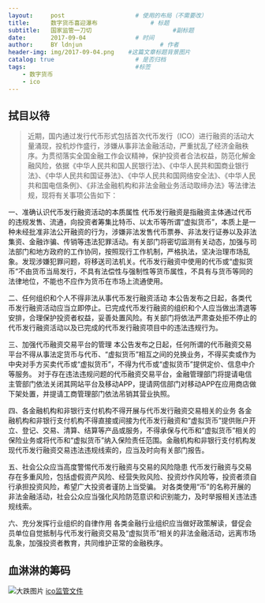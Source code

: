 ```yaml
---
layout:     post                    # 使用的布局（不需要改）
title:      数字货币喜迎瀑布               # 标题 
subtitle:   国家监管一刀切                       #副标题
date:       2017-09-04              # 时间
author:     BY ldnjun                      # 作者
header-img: img/2017-09-04.png    #这篇文章标题背景图片
catalog: true                       # 是否归档
tags:                               #标签
    - 数字货币
    - ico
---
```

## 拭目以待
>近期，国内通过发行代币形式包括首次代币发行（ICO）进行融资的活动大量涌现，投机炒作盛行，涉嫌从事非法金融活动，严重扰乱了经济金融秩序。为贯彻落实全国金融工作会议精神，保护投资者合法权益，防范化解金融风险，依据《中华人民共和国人民银行法》、《中华人民共和国商业银行法》、《中华人民共和国证券法》、《中华人民共和国网络安全法》、《中华人民共和国电信条例》、《非法金融机构和非法金融业务活动取缔办法》等法律法规，现将有关事项公告如下：    

一、准确认识代币发行融资活动的本质属性
代币发行融资是指融资主体通过代币的违规发售、流通，向投资者筹集比特币、以太币等所谓“虚拟货币”，本质上是一种未经批准非法公开融资的行为，涉嫌非法发售代币票券、非法发行证券以及非法集资、金融诈骗、传销等违法犯罪活动。有关部门将密切监测有关动态，加强与司法部门和地方政府的工作协同，按照现行工作机制，严格执法，坚决治理市场乱象。发现涉嫌犯罪问题，将移送司法机关。代币发行融资中使用的代币或“虚拟货币”不由货币当局发行，不具有法偿性与强制性等货币属性，不具有与货币等同的法律地位，不能也不应作为货币在市场上流通使用。  

二、任何组织和个人不得非法从事代币发行融资活动
本公告发布之日起，各类代币发行融资活动应当立即停止。已完成代币发行融资的组织和个人应当做出清退等安排，合理保护投资者权益，妥善处置风险。有关部门将依法严肃查处拒不停止的代币发行融资活动以及已完成的代币发行融资项目中的违法违规行为。  

三、加强代币融资交易平台的管理
本公告发布之日起，任何所谓的代币融资交易平台不得从事法定货币与代币、“虚拟货币”相互之间的兑换业务，不得买卖或作为中央对手方买卖代币或“虚拟货币”，不得为代币或“虚拟货币”提供定价、信息中介等服务。
对于存在违法违规问题的代币融资交易平台，金融管理部门将提请电信主管部门依法关闭其网站平台及移动APP，提请网信部门对移动APP在应用商店做下架处置，并提请工商管理部门依法吊销其营业执照。 

四、各金融机构和非银行支付机构不得开展与代币发行融资交易相关的业务
各金融机构和非银行支付机构不得直接或间接为代币发行融资和“虚拟货币”提供账户开立、登记、交易、清算、结算等产品或服务，不得承保与代币和“虚拟货币”相关的保险业务或将代币和“虚拟货币”纳入保险责任范围。金融机构和非银行支付机构发现代币发行融资交易违法违规线索的，应当及时向有关部门报告。  

五、社会公众应当高度警惕代币发行融资与交易的风险隐患
代币发行融资与交易存在多重风险，包括虚假资产风险、经营失败风险、投资炒作风险等，投资者须自行承担投资风险，希望广大投资者谨防上当受骗。
对各类使用“币”的名称开展的非法金融活动，社会公众应当强化风险防范意识和识别能力，及时举报相关违法违规线索。  

六、充分发挥行业组织的自律作用
各类金融行业组织应当做好政策解读，督促会员单位自觉抵制与代币发行融资交易及“虚拟货币”相关的非法金融活动，远离市场乱象，加强投资者教育，共同维护正常的金融秩序。  

## 血淋淋的筹码
![大跌图片](http://ico2.net/img/2017-09-04.jpg)
[ico监管文件](http://www.pbc.gov.cn/goutongjiaoliu/113456/113469/3374222/index.html)

